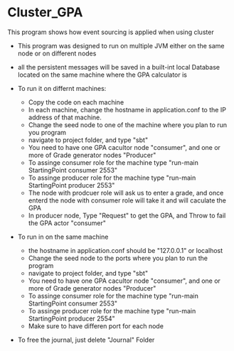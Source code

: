 Cluster_GPA
===========

This program shows how event sourcing is applied when using cluster

- This program was designed to run on multiple JVM either on the same node or on different nodes

- all the persistent messages will be saved in a built-int local Database located on the same machine where the GPA calculator is

- To run it on differnt machines:

     - Copy the code on each machine
     - In each machine, change the hostname in application.conf to the IP address of that machine.
     - Change the seed node to one of the machine where you plan to run you program
     - navigate to project folder, and type "sbt"
     - You need to have one GPA cacultor node "consumer", and one or more of Grade generator nodes "Producer"
     - To assinge consumer role for the machine type "run-main StartingPoint consumer 2553"
     - To assinge producer role for the machine type "run-main StartingPoint producer 2553"
     - The node with prodcuer role will ask us to enter a grade, and once enterd the node with consumer role will take it and will caculate the GPA
     - In producer node, Type "Request" to get the GPA, and Throw to fail the GPA actor "consumer"


- To run in on the same machine
     - the hostname in application.conf should be  "127.0.0.1" or localhost
     - Change the seed node to the ports where you plan to run the program
     - navigate to project folder, and type "sbt"
     - You need to have one GPA cacultor node "consumer", and one or more of Grade generator nodes "Producer"
     - To assinge consumer role for the machine type "run-main StartingPoint consumer 2553"
     - To assinge producer role for the machine type "run-main StartingPoint producer 2554"
     - Make sure to have differen port for each node

- To free the journal, just delete "Journal" Folder
